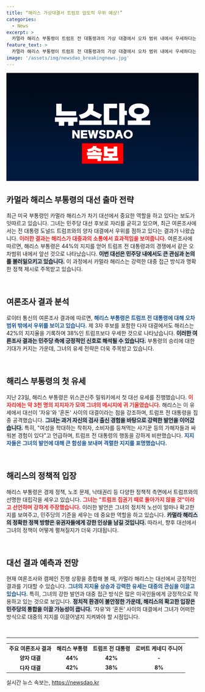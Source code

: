 ```yaml
---
title: “해리스 가상대결서 트럼프 압도적 우위 예상!”
categories:
  - News
excerpt: >
  카멀라 해리스 부통령이 트럼프 전 대통령과의 가상 대결에서 오차 범위 내에서 우세하다는 여론조사 결과가 공개되었습니다. 첫 대선 유세에서 강력한 발언으로 지지자들의 호응을 이끌어냈는데, 이번 대선은 자유와 혼돈의 대결이라고 강조했습니다.
feature_text: >
  카멀라 해리스 부통령이 트럼프 전 대통령과의 가상 대결에서 오차 범위 내에서 우세하다는 여론조사 결과가 공개되었습니다. 첫 대선 유세에서 강력한 발언으로 지지자들의 호응을 이끌어냈는데, 이번 대선은 자유와 혼돈의 대결이라고 강조했습니다.
image: '/assets/img/newsdao_breakingnews.jpg'
---
```


<p><img src="/assets/img/newsdao_breakingnews.jpg" alt="cryptoinkorea 속보" /></p>

<h2 data-ke-size="size26">카멀라 해리스 부통령의 대선 출마 전략</h2>

<p data-ke-size="size16">최근 미국 부통령인 카멀라 해리스가 차기 대선에서 중요한 역할을 하고 있다는 보도가 잇따르고 있습니다. 그녀는 민주당 대선 후보로 자리를 굳히고 있으며, 최근 여론조사에서는 전 대통령 도널드 트럼프와의 양자 대결에서 우위를 점하고 있다는 결과가 나왔습니다. <b><span style="color: #ee2323;">이러한 결과는 해리스가 대중과의 소통에서 효과적임을 보여줍니다.</span></b> 여론조사에 따르면, 해리스 부통령은 44%의 지지를 얻어 트럼프 전 대통령과의 경쟁에서 같은 오차범위 내에서 앞선 것으로 나타났습니다. <b><span style="background-color: #21538527;">이번 대선은 민주당 내에서도 큰 관심과 논의를 불러일으키고 있습니다.</span></b> 이 과정에서 카멀라 해리스는 강력한 대중 접근 방식과 명확한 정책 제시로 주목받고 있습니다.</p>

<p data-ke-size="size16">&nbsp;</p>

<h2 data-ke-size="size26">여론조사 결과 분석</h2>

<p data-ke-size="size16">로이터 통신의 여론조사 결과에 따르면, <b><span style="color: #1a5490;">해리스 부통령은 트럼프 전 대통령에 대해 오차 범위 밖에서 우위를 보이고 있습니다.</span></b> 제 3자 후보를 포함한 다자 대결에서도 해리스는 42%의 지지율을 기록하며 38%인 트럼프보다 우세한 것으로 나타났습니다. <b><span style="background-color: #21538527;">이러한 여론조사 결과는 민주당 측에 긍정적인 신호로 해석될 수 있습니다.</span></b> 부통령의 승리에 대한 기대가 커지는 가운데, 그녀의 유세 전략은 더욱 주목받고 있습니다.</p>

<p data-ke-size="size16">&nbsp;</p>

<h2 data-ke-size="size26">해리스 부통령의 첫 유세</h2>

<p data-ke-size="size16">지난 23일, 해리스 부통령은 위스콘신주 밀워키에서 첫 대선 유세를 진행했습니다. <b><span style="color: #ee2323;">이 자리에는 약 3천 명의 지지자가 모여 그녀의 메시지에 귀 기울였습니다.</span></b> 해리스는 이 유세에서 대선이 '자유'와 '혼돈' 사이의 대결이라는 점을 강조하며, 트럼프 전 대통령을 집중 공격했습니다. <b><span style="background-color: #21538527;">그녀는 과거 자신의 검사 출신 경험을 바탕으로 강력한 발언을 이어갔습니다.</span></b> 특히, "여성을 학대하는 착취자, 소비자를 등쳐먹는 사기꾼 등의 가해자들과 싸워본 경험이 있다"고 언급하며, 트럼프 전 대통령의 행동을 강하게 비판했습니다. <b><span style="color: #1a5490;">지지자들은 그녀의 발언에 대해 큰 함성을 보내며 격렬한 지지를 표명했습니다.</span></b></p>

<p data-ke-size="size16">&nbsp;</p>

<h2 data-ke-size="size26">해리스의 정책적 입장</h2>

<p data-ke-size="size16">해리스 부통령은 경제 정책, 노조 문제, 낙태권리 등 다양한 정책적 측면에서 트럼프와의 선명한 대립각을 세우고 있습니다. <b><span style="color: #ee2323;">그녀는 "트럼프 집권기 때로 돌아가지 않을 것"이라고 선언하며 강하게 주장했습니다.</span></b> 이러한 발언은 그녀의 정치적 노선이 얼마나 확고한지를 보여주고, 민주당의 기준을 세우는 데 중요한 역할을 하고 있습니다. <b><span style="background-color: #21538527;">카멀라 해리스의 정확한 정책 방향은 유권자들에게 강한 인상을 남길 것입니다.</span></b> 따라서, 향후 대선에서 그녀의 정책이 어떻게 펼쳐질지가 더욱 기대됩니다.</p>

<p data-ke-size="size16">&nbsp;</p>

<h2 data-ke-size="size26">대선 결과 예측과 전망</h2>

<p data-ke-size="size16">현재 여론조사와 캠페인 진행 상황을 종합해 볼 때, 카멀라 해리스는 대선에서 긍정적인 결과를 기대할 수 있습니다. <b><span style="color: #1a5490;">그녀의 지지율 상승과 강력한 유세는 대중의 관심을 이끌고 있습니다.</span></b> 특히, 그녀의 강한 발언과 대중 접근 방식은 많은 미국인들에게 긍정적으로 작용하고 있는 것으로 보입니다. <b><span style="background-color: #21538527;">정치적 환경이 불안정한 가운데, 해리스의 확고한 입장은 민주당의 통합을 이끌 가능성이 큽니다.</span></b> ‘자유’와 ‘혼돈’ 사이의 대결에서 그녀가 어떠한 방식으로 대중의 지지를 이끌어낼지 지켜봐야 할 시점입니다.</p>

<p data-ke-size="size16">&nbsp;</p>

<hr>

<table style="width: 100%; border-collapse: collapse; empty-cells: show;">
<tr>
<td style="text-align: center; height: 17px;"><b>주요 여론조사 결과</b></td>
<td style="text-align: center; height: 17px;"><b>해리스 부통령</b></td>
<td style="text-align: center; height: 17px;"><b>트럼프 전 대통령</b></td>
<td style="text-align: center; height: 17px;"><b>로버트 케네디 주니어</b></td>
</tr>
<tr>
<td style="text-align: center; height: 17px;"><b>양자 대결</b></td>
<td style="text-align: center; height: 17px;"><b>44%</b></td>
<td style="text-align: center; height: 17px;"><b>42%</b></td>
<td style="text-align: center; height: 17px;"><b>-</b></td>
</tr>
<tr>
<td style="text-align: center; height: 17px;"><b>다자 대결</b></td>
<td style="text-align: center; height: 17px;"><b>42%</b></td>
<td style="text-align: center; height: 17px;"><b>38%</b></td>
<td style="text-align: center; height: 17px;"><b>8%</b></td>
</tr>
</table>
실시간 뉴스 속보는, <a href="https://newsdao.kr" rel="dofollow">https://newsdao.kr</a>


